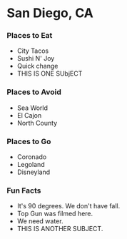# San Diego, CA

### Places to Eat
- City Tacos
- Sushi N' Joy
- Quick change
- THIS IS ONE SUbjECT

### Places to Avoid
- Sea World
- El Cajon
- North County

### Places to Go
- Coronado
- Legoland
- Disneyland

### Fun Facts
- It's 90 degrees. We don't have fall.
- Top Gun was filmed here.
- We need water.
- THIS IS ANOTHER SUBJECT.
